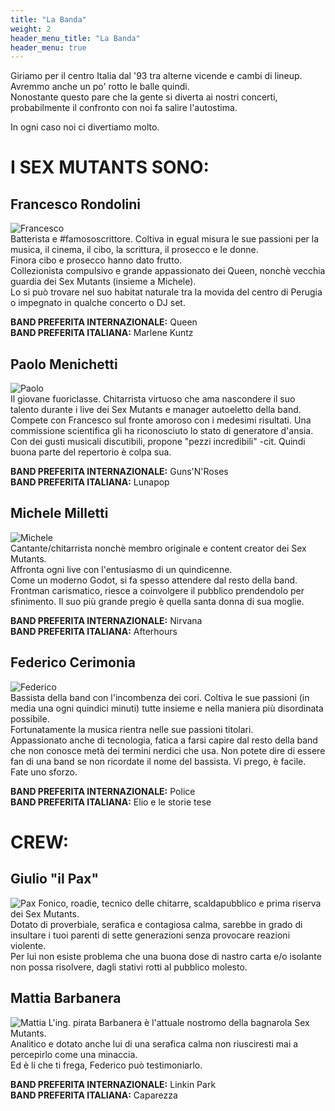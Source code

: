 ```yaml
---
title: "La Banda"
weight: 2
header_menu_title: "La Banda"
header_menu: true
---
```

Giriamo per il centro Italia dal '93 tra alterne vicende e cambi di lineup.  
Avremmo anche un po' rotto le balle quindi.  
Nonostante questo pare che la gente si diverta ai nostri concerti, probabilmente il confronto con noi fa salire l'autostima.  

In ogni caso noi ci divertiamo molto.

# I SEX MUTANTS SONO:

## Francesco Rondolini  

![Francesco](/rondo.png)  
Batterista e #famososcrittore. Coltiva in egual misura le sue passioni per la musica, il cinema, il cibo, la scrittura, il prosecco e le donne.  
Finora cibo e prosecco hanno dato frutto.  
Collezionista compulsivo e grande appassionato dei Queen, nonchè vecchia guardia dei Sex Mutants (insieme a Michele).  
Lo si può trovare nel suo habitat naturale tra la movida del centro di Perugia o impegnato in qualche concerto o DJ set.

**BAND PREFERITA INTERNAZIONALE:** Queen  
**BAND PREFERITA ITALIANA:** Marlene Kuntz  
  
## Paolo Menichetti  

![Paolo](/paolo.png)  
Il giovane fuoriclasse. Chitarrista virtuoso che ama nascondere il suo talento durante i live dei Sex Mutants e manager autoeletto della band.  
Compete con Francesco sul fronte amoroso con i medesimi risultati.
Una commissione scientifica gli ha riconosciuto lo stato di generatore d'ansia.  
Con dei gusti musicali discutibili, propone "pezzi incredibili" -cit.
Quindi buona parte del repertorio è colpa sua.
  
**BAND PREFERITA INTERNAZIONALE:** Guns'N'Roses  
**BAND PREFERITA ITALIANA:** Lunapop  
  
## Michele Milletti  

![Michele](/millo.png)  
Cantante/chitarrista nonchè membro originale e content creator dei Sex Mutants.  
Affronta ogni live con l'entusiasmo di un quindicenne.  
Come un moderno Godot, si fa spesso attendere dal resto della band.  
Frontman carismatico, riesce a coinvolgere il pubblico prendendolo per sfinimento.
Il suo più grande pregio è quella santa donna di sua moglie.
  
**BAND PREFERITA INTERNAZIONALE:** Nirvana  
**BAND PREFERITA ITALIANA:** Afterhours  
  
## Federico Cerimonia  

![Federico](/cero.png)  
Bassista della band con l'incombenza dei cori. Coltiva le sue passioni (in media una ogni quindici minuti) tutte insieme e nella maniera più disordinata possibile.  
Fortunatamente la musica rientra nelle sue passioni titolari.  
Appassionato anche di tecnologia, fatica a farsi capire dal resto della band che non conosce metà dei termini nerdici che usa.
Non potete dire di essere fan di una band se non ricordate il nome del bassista.
Vi prego, è facile.
Fate uno sforzo.

**BAND PREFERITA INTERNAZIONALE:** Police  
**BAND PREFERITA ITALIANA:** Elio e le storie tese  
  
# CREW:
  
## Giulio "il Pax"  

![Pax](/pax.png) 
Fonico, roadie, tecnico delle chitarre, scaldapubblico e prima riserva dei Sex Mutants.  
Dotato di proverbiale, serafica e contagiosa calma, sarebbe in grado di insultare i tuoi parenti di sette generazioni senza provocare reazioni violente.  
Per lui non esiste problema che una buona dose di nastro carta e/o isolante non possa risolvere, dagli stativi rotti al pubblico molesto.
  
## Mattia Barbanera  

![Mattia](/mattia.png)
L'ing. pirata Barbanera è l'attuale nostromo della bagnarola Sex Mutants.  
Analitico e dotato anche lui di una serafica calma non riusciresti mai a percepirlo come una minaccia.  
Ed è li che ti frega, Federico può testimoniarlo.

**BAND PREFERITA INTERNAZIONALE:** Linkin Park  
**BAND PREFERITA ITALIANA:** Caparezza